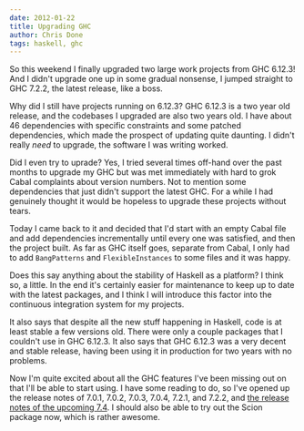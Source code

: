 ```yaml
---
date: 2012-01-22
title: Upgrading GHC
author: Chris Done
tags: haskell, ghc
---
```


So this weekend I finally upgraded two large work projects from GHC
6.12.3! And I didn't upgrade one up in some gradual nonsense, I jumped
straight to GHC 7.2.2, the latest release, like a boss.

Why did I still have projects running on 6.12.3? GHC 6.12.3 is a two
year old release, and the codebases I upgraded are also two years
old. I have about 46 dependencies with specific constraints and some
patched dependencies, which made the prospect of updating quite
daunting. I didn't really *need* to upgrade, the software I was
writing worked.

Did I even try to uprade? Yes, I tried several times off-hand over the
past months to upgrade my GHC but was met immediately with hard to
grok Cabal complaints about version numbers. Not to mention some
dependencies that just didn't support the latest GHC. For a while I
had genuinely thought it would be hopeless to upgrade these projects
without tears.

Today I came back to it and decided that I'd start with an empty Cabal
file and add dependencies incrementally until every one was satisfied,
and then the project built. As far as GHC itself goes, separate from
Cabal, I only had to add `BangPatterns` and `FlexibleInstances`
to some files and it was happy.

Does this say anything about the stability of Haskell as a platform? I
think so, a little. In the end it's certainly
easier for maintenance to keep up to date with the latest packages,
and I think I will introduce this factor into the continuous
integration system for my projects.

It also says that despite all the new stuff happening in Haskell, code
is at least stable a few versions old. There were only a couple
packages that I couldn't use in GHC 6.12.3. It also says that GHC
6.12.3 was a very decent and stable release, having been using it in
production for two years with no problems.

Now I'm quite excited about all the GHC features I've been missing out
on that I'll be able to start using. I have some reading to do, so
I've opened up the release notes of 7.0.1, 7.0.2, 7.0.3, 7.0.4, 7.2.1,
and 7.2.2, and [the release notes of the upcoming
7.4](http://www.haskell.org/pipermail/glasgow-haskell-users/2011-December/021310.html). I
should also be able to try out the Scion package now, which is rather
awesome.

